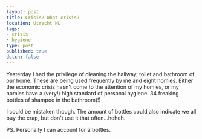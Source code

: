```yaml
---
layout: post
title: Crisis? What crisis?
location: Utrecht NL
tags:
- crisis
- hygiene
type: post
published: true
dutch: false
---
```

Yesterday I had the privilege of cleaning the hallway, toilet and bathroom of our home. These are being used frequently by me and eight homies. Either the economic crisis hasn't come to the attention of my homies, or my homies have a (very!) high standard of personal hygiene: 34 freaking bottles of shampoo in the bathroom(!)

I could be mistaken though. The amount of bottles could also indicate we all buy the crap, but don't use it that often...heheh.

PS. Personally I can account for 2 bottles.
